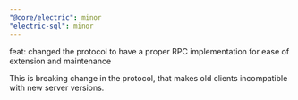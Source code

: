 ```yaml
---
"@core/electric": minor
"electric-sql": minor
---
```


feat: changed the protocol to have a proper RPC implementation for ease of extension and maintenance

This is breaking change in the protocol, that makes old clients incompatible with new server versions.
